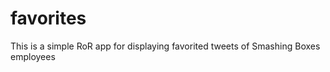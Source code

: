 favorites
=========

This is a simple RoR app for displaying favorited tweets of Smashing Boxes employees